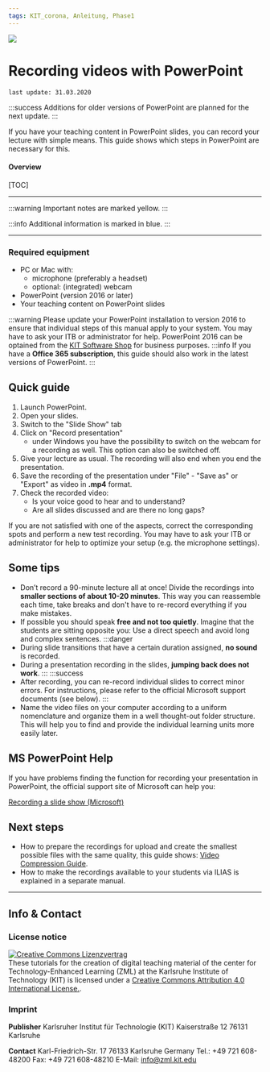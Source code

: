 ```yaml
---
tags: KIT_corona, Anleitung, Phase1
---
```

![](https://i.imgur.com/eAg9Fgb.png)

# Recording videos with PowerPoint
```
last update: 31.03.2020
```
:::success
Additions for older versions of PowerPoint are planned for the next update.
:::

If you have your teaching content in PowerPoint slides, you can record your lecture with simple means. This guide shows which steps in PowerPoint are necessary for this.

#### Overview
[TOC]

---

:::warning
Important notes are marked yellow.
:::

:::info
Additional information is marked in blue.
:::

---

### Required equipment
* PC or Mac with:
    * microphone (preferably a headset) 
    * optional: (integrated) webcam
* PowerPoint (version 2016 or later)
* Your teaching content on PowerPoint slides

:::warning
Please update your PowerPoint installation to version 2016 to ensure that individual steps of this manual apply to your system. You may have to ask your ITB or administrator for help. PowerPoint 2016 can be optained from the [KIT Software Shop](https://rzunika.asknet.de) for business purposes.
:::info
If you have a **Office 365 subscription**, this guide should also work in the latest versions of PowerPoint.
:::


## Quick guide 

1. Launch PowerPoint.
2. Open your slides.
3. Switch to the "Slide Show" tab
4. Click on "Record presentation"
    * under Windows you have the possibility to switch on the webcam for a recording as well. This option can also be switched off.
5. Give your lecture as usual. The recording will also end when you end the presentation.
6. Save the recording of the presentation under "File" - "Save as" or "Export" as video in **.mp4** format.
7. Check the recorded video:
    * Is your voice good to hear and to understand?
    * Are all slides discussed and are there no long gaps?

If you are not satisfied with one of the aspects, correct the corresponding spots and perform a new test recording. You may have to ask your ITB or administrator for help to optimize your setup (e.g. the microphone settings).


## Some tips
* Don’t record a 90-minute lecture all at once! Divide the recordings into **smaller sections of about 10-20 minutes**. This way you can reassemble each time, take breaks and don't have to re-record everything if you make mistakes.
* If possible you should speak **free and not too quietly**. Imagine that the students are sitting opposite you: Use a direct speech and avoid long and complex sentences.
:::danger
* During slide transitions that have a certain duration assigned, **no sound** is recorded.
* During a presentation recording in the slides, **jumping back does not work**.
:::
:::success
* After recording, you can re-record individual slides to correct minor errors. For instructions, please refer to the official Microsoft support documents (see below).
:::
* Name the video files on your computer according to a uniform nomenclature and organize them in a well thought-out folder structure. This will help you to find and provide the individual learning units more easily later.

## MS PowerPoint Help
If you have problems finding the function for recording your presentation in PowerPoint, the official support site of Microsoft can help you:

[Recording a slide show (Microsoft)](https://support.office.com/de-de/article/aufzeichnen-einer-bildschirmpräsentation-mit-kommentaren-und-folienanzeigedauern-0b9502c6-5f6c-40ae-b1e7-e47d8741161c#OfficeVersion=Office_365)

## Next steps
* How to prepare the recordings for upload and create the smallest possible files with the same quality, this guide shows: [Video Compression Guide](https://s.kit.edu/tutorial-videokomprimierung).
* How to make the recordings available to your students via ILIAS is explained in a separate manual.

---
## Info & Contact

### License notice
<a rel="license" href="http://creativecommons.org/licenses/by/4.0/"><img alt="Creative Commons Lizenzvertrag" style="border-width:0" src="https://i.creativecommons.org/l/by/4.0/88x31.png" /></a><br /><span xmlns:dct="http://purl.org/dc/terms/" property="dct:title">These tutorials for the creation of digital teaching material</span> of <span xmlns:cc="http://creativecommons.org/ns#" property="cc:attributionName">the center for Technology-Enhanced Learning (ZML) at the Karlsruhe Institute of Technology (KIT) </span> is licensed under a <a rel="license" href="http://creativecommons.org/licenses/by/4.0/">Creative Commons Attribution 4.0 International License.</a>.

### Imprint

**Publisher**
Karlsruher Institut für Technologie (KIT)
Kaiserstraße 12
76131 Karlsruhe

**Contact**
Karl-Friedrich-Str. 17
76133 Karlsruhe
Germany
Tel.: +49 721 608-48200
Fax: +49 721 608-48210
E-Mail: info@zml.kit.edu
